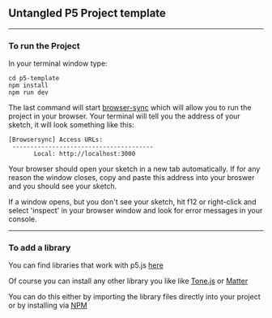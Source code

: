 ## Untangled P5 Project template
---

### To run the Project

In your terminal window type:

```git clone ***
cd p5-template
npm install
npm run dev
```
The last command will start [browser-sync](https://browsersync.io/) which will allow you to run the project in your browser. Your terminal will tell you the address of your sketch, it will look something like this:
```
[Browsersync] Access URLs:
 ---------------------------------------
       Local: http://localhost:3000
```
Your browser should open your sketch in a new tab automatically. If for any reason the window closes, copy and paste this address into your broswer and you should see your sketch.

If a window opens, but you don't see your sketch, hit f12 or right-click and select 'inspect' in your browser window and look for error messages in your console.

---
### To add a library

You can find libraries that work with p5.js [here](https://p5js.org/libraries/)

Of course you can install any other library you like like [Tone.js](https://tonejs.github.io/) or [Matter](http://brm.io/matter-js/)

You can do this either by importing the library files directly into your project or by installing via [NPM](https://www.npmjs.com/)
